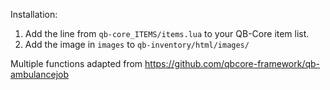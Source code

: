 Installation:

1. Add the line from `qb-core_ITEMS/items.lua` to your QB-Core item list.
2. Add the image in `images` to `qb-inventory/html/images/`

Multiple functions adapted from https://github.com/qbcore-framework/qb-ambulancejob
